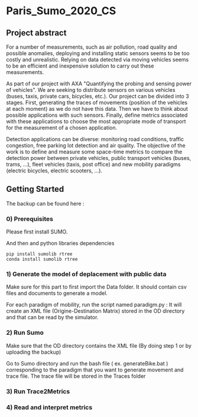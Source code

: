 # Paris_Sumo_2020_CS

## Project abstract

For a number of measurements, such as air pollution, road quality and possible anomalies, deploying and installing static sensors seems to be too costly and unrealistic. Relying on data detected via moving vehicles seems to be an efficient and inexpensive solution to carry out these measurements.

As part of our project with AXA "Quantifying the probing and sensing power of vehicles". We are seeking to distribute sensors on various vehicles (buses, taxis, private cars, bicycles, etc.).
Our project can be divided into 3 stages. First, generating the traces of movements (position of the vehicles at each moment) as we do not have this data. Then we have to think about possible applications with such sensors. Finally, define metrics associated with these applications to choose the most appropriate mode of transport for the measurement of a chosen application. 

Detection applications can be diverse: monitoring road conditions, traffic congestion, free parking lot detection and air quality. The objective of the work is to define and measure some space-time metrics to compare the detection power between private vehicles, public transport vehicles (buses, trams, ...), fleet vehicles (taxis, post office) and new mobility paradigms (electric bicycles, electric scooters, ...). 

## Getting Started

The backup can be found here :

### 0) Prerequisites

Please first install SUMO.

And then and python libraries dependencies

```
pip install sumolib rtree
conda install sumolib rtree
```

### 1) Generate the model of deplacement with public data

Make sure for this part to first import the Data folder. It should contain csv files and documents to generate a model.

For each paradigm of mobility, run the script named paradigm.py : It will create an XML file (Origine-Destination Matrix) stored in the OD directory and that can be read by the simulator.

### 2) Run Sumo 

Make sure that the OD directory contains the XML file (By doing step 1 or by uploading the backup)

Go to Sumo directory and run the bash file ( ex. generateBike.bat ) corresponding to the paradigm that you want to generate movement and trace file. The trace file will be stored in the Traces folder 

### 3) Run Trace2Metrics


### 4) Read and interpret metrics 



